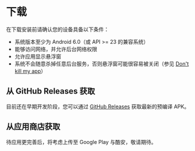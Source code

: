 # 下载

在下载安装前请确认您的设备具备以下条件：

- 系统版本至少为 Android 6.0（或 API >= 23 的兼容系统）
- 能够访问网络，并允许后台网络权限
- 允许应用显示悬浮窗
- 系统不会随意杀掉任意后台服务，否则悬浮窗可能很容易被关闭（参见 [Don't kill my app](https://dontkillmyapp.com/)）

## 从 GitHub Releases 获取

目前还在早期开发阶段，您可以通过 [GitHub Releases](https://github.com/fython/danmaqua-android/releases) 获取最新的预编译 APK。

## 从应用商店获取

待应用更完善后，将考虑上传至 Google Play 与酷安，敬请期待。
